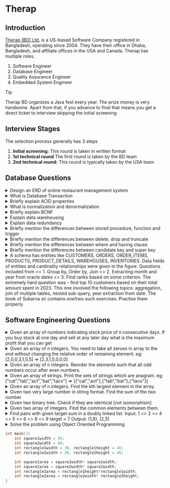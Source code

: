 # Therap

## Introduction
[Therap (BD) Ltd.](https://therapbd.com/) is a US-based Software Company registered in Bangladesh, operating since 2004. They have their office in Dhaka, Bangladesh, and affiliate offices in the USA and Canada.
Therap has multiple roles. 
1. Software Engineer
2. Database Engineer
3. Quality Assurance Engineer
4. Embedded System Engineer

> [!TIP]
> Therap BD organizes a Java fest every year. The prize money is very handsome. Apart from that, if you advance to final that means you get a direct ticket to interview skipping the initial screening

## Interview Stages
The selection process generally has  3 steps
1. **Initial screening:** This round is taken in written format
1. **1st technical round** The first round is taken by the BD team
1. **2nd technical round:** This round is typically taken by the USA team
 

## Database Questions
<details>
<summary>
Design an ERD of online restaurant management system
</summary>
<hr>
[Answer]
</details>

<details>
<summary>
What is Database Transaction
</summary>
<hr>
[Answer]
</details>

<details>
<summary>
Briefly explain ACID properties
</summary>
<hr>
ACID is a set of properties of database transactions intended to guarantee data validity despite errors, power failures, and other mishaps. Databases that support this are called ACID compliance. The properties are  

- **Atomicity:** Each statement in a transaction (to read, write, update or delete data) is treated as a single unit. Either the entire statement is executed, or none of it is executed.
- **Consistency:** Ensures the databases remain consistent following some predefined business logic both before and after the transaction
- **Isolation:** Each transaction executes in such a way that one is not affected by other s though they were occurring only one. 
- **Durability:** The data changes by a successfull transaction is saved even in the event of system failure

> [!IMPORTANT]
> Atomicity, isolation and durability are properties of the database, whereas consistency is a property of the application. The C in ACID was tossed in to make the acronym work. [ref: Martin Kleppmann, Designing Data Intensive Applications]
</details>

<details>
<summary>
What is normalization and denormalization
</summary>
<hr>
[Answer] 
</details>

<details>
<summary>
Briefly explain BCNF
</summary>
<hr>
[Answer]
</details>

<details>
<summary>
Explain data warehousing
</summary>
<hr>
[Answer]
</details>

<details>
<summary>
Explain data redundancy
</summary>
<hr>
[Answer]
</details>

<details>
<summary>
Briefly mention the differences between stored procedure, function and trigger
</summary>
<hr>
[Answer]
</details>

<details>
<summary>
Briefly mention the differences between delete, drop and truncate
</summary>
<hr>
[Answer]
</details>

<details>
<summary>
Briefly mention the differences between where and having clause
</summary>
<hr>
[Answer]
</details>

<details>
<summary>
Briefly mention the differences between candidate key and super key
</summary>
<hr>
[Answer]
</details>

<details>
<summary>
A schema has entities like CUSTOMERS, ORDERS, ORDER_ITEMS, PRODUCTS, PRODUCT_DETAILS, WAREHOUSES, INVENTORIES. Data fields of entities and cardinality relationships were given in the figure. Questions included from <>
1. Group by, Order by, Join <>
2. Extracting month and year from oracle dates <>
3. Find ranks based on some criterion. The extremely hard question was - find top 10 customers based on their total amount spent in 2023. This one involved the following topics: aggregation, join of multiple tables, nested sub-query, year extraction from date. The book of Sukarna sir contains one/two such exercises. Practise them properly

</summary>
<hr>
[Answer]
</details>

## Software Engineering Questions
<details>
<summary>
Given an array of numbers indicating stock price of n consecutive days. If you buy stock at one day and sell at any later day what is the maximum profit that you can get
</summary>
<hr>

[**💻 Submit Code**](https://leetcode.com/problems/best-time-to-buy-and-sell-stock/)
```C++
int maxProfit(vector<int>& prices) {
    int buy = prices[0];
    int profit = 0;
    for(int i=1;i<prices.size();i++){
        if( prices[i]-buy > profit ) profit = prices[i] - buy;
        if( prices[i] < buy ) buy = prices[i];
    }
    return profit;
}
```
</details>

<details>
<summary>
Given an array of n integers. You need to take all zeroes in array to the end without changing the relative order of remaining element.
eg: [2,0,0,3,1,0,5] => [2,3,1,5,0,0,0]
</summary>
<hr>

[**💻 Submit Code**](https://leetcode.com/problems/move-zeroes/description/)
```C++
void moveZeroes(vector<int>& nums) {
    int i = 0;
    for(int j=0;j<nums.size();j++){
        swap(nums[i], nums[j]);
        if( nums[i] != 0 ) i++;
    }
}
```
</details>

<details>
<summary>
Given an array of n integers. Reorder the elements such that all odd numbers occur after even numbers.
</summary>
<hr>
[Answer]
</details>

<details>
<summary>
Given an array of strings. Print the sets of strings which are anagram.
eg: ["cat","tab","act","bat","taco"] => [{"cat","act"},{"tab","bat"},{"taco"}] 
</summary>
<hr>

[**💻 Submit Code**](https://leetcode.com/problems/group-anagrams/)
```C++
vector<vector<string>> groupAnagrams(vector<string>& strs) {
    map<string,int> index;
    vector<vector<string>> vs;
    for(auto str:strs){
        string str2 = str;
        if( str2.size()>1 ) sort(str2.begin(),str2.end());
        if( index.find(str2) == index.end() ){
            vs.push_back(vector<string>());
            index[str2] = vs.size()-1;
        }
        vs[ index[str2] ].push_back(str);
    } 
    return vs;
}
```
</details>

<details>
<summary>
Given an array of n integers. Find the kth largest element in the array.
</summary>
<hr>

[**💻 Submit Code**](https://leetcode.com/problems/kth-largest-element-in-an-array/)
```C++
int findKthLargest(vector<int>& nums, int k) {
    partial_sort(nums.begin(), nums.begin() + k, nums.end(), greater<int>());
    return nums[k-1];
}
```
</details>

<details>
<summary>
Given two very large number in string format. Find the sum of the two number
</summary>
<hr>

```C++
string sum(string &A, string &B){
    reverse(A.begin(),A.end());
    reverse(B.begin(),B.end());
    string sum;
    int c = 0;
    int i=0,j=0;
    while(true){
        int a=0,b=0;
        if( i<A.size() ) a = A[i++]-'0';
        if( j<B.size() ) b = B[j++]-'0';

        int s = (a+b+c)%10;
        c = (a+b+c)/10;
        sum.push_back(s+'0');
        if( i>=A.size() and j>=B.size() and c == 0 ) break;
    }
    reverse(sum.begin(),sum.end());
    return sum;
}
```
</details>

<details>
<summary>
Given two binary tree. Check if they are identical [not isomorphism]
</summary>
<hr>

[**💻 Submit Code**](https://leetcode.com/problems/same-tree/)
::: code-group
```C++ [Normal Solution]
bool isSameTree(TreeNode* p, TreeNode* q) {
    if( p == nullptr and q != nullptr ) return false;
    if( p != nullptr and q == nullptr ) return false;
    if( p == nullptr and q == nullptr ) return true;

    if( p->val != q->val ) return false;

    return isSameTree(p->left,q->left) && 
            isSameTree(p->right,q->right);
}
```
```go [Weird Solution]
// ref: https://go.dev/tour/concurrency/7
package main

import (
	"fmt"

	"golang.org/x/tour/tree"
)

// Walk walks the tree t sending all values
// from the tree to the channel ch.
func WalkRecursive(t *tree.Tree, ch chan int) {
	if t.Left != nil {
		WalkRecursive(t.Left, ch)
	}
	ch <- t.Value
	if t.Right != nil {
		WalkRecursive(t.Right, ch)
	}
}

func Walk(t *tree.Tree, ch chan int) {
    WalkRecursive(t, ch)
    close(ch)
}

// Same determines whether the trees
// t1 and t2 contain the same values.
func Same(t1, t2 *tree.Tree) bool {
	ch1 := make(chan int)
	ch2 := make(chan int)
	go Walk(t1, ch1)
	go Walk(t2, ch2)
	for {
		x, ok1 := <-ch1
		y, ok2 := <-ch2

		if ok1 != ok2 || x != y {
			return false
		}
		if !ok1 {
			break
		}
	}
	return true
}

func main() {
	fmt.Println(Same(tree.New(1), tree.New(2)))
}
```
:::
</details>

<details>
<summary>
Given two array of integers. Find the common elements between them.
</summary>
<hr>

[**💻 Submit Code**](https://leetcode.com/problems/intersection-of-two-arrays/)  Unique  
[**💻 Submit Code**](https://leetcode.com/problems/intersection-of-two-arrays-ii/) Repeats
::: code-group
```C++ [Return uniques]
vector<int> intersection(vector<int>& nums1, vector<int>& nums2) {
    set<int> st;
    for(auto num:nums1) st.insert(num);
    set<int> res;
    for(auto num:nums2) if( st.count(num) == 1 ) res.insert(num);
    vector<int> ret;
    for(auto num:res) ret.push_back(num);
    return ret;
}
```

```C++ [With repeatation]
vector<int> intersect(vector<int>& nums1, vector<int>& nums2) {
    sort(nums1.begin(),nums1.end());
    sort(nums2.begin(),nums2.end());

    vector<int> merged;
    int i=0,j=0;
    while(i<nums1.size() and j<nums2.size()){
        if( nums1[i] == nums2[j] ){
            merged.push_back(nums1[i]);
            i++;j++;
        }else if( nums1[i]<nums2[j] ) i++;
        else j++;
    }
    return merged;
}
```
:::
</details>

<details>
<summary>
Find pairs with given target sum in a doubly linked list. 
Input:
1 <> 2 <> 4 <> 5 <> 6 <> 8 <> 9
target = 7
Output: (1,6), (2,5)
</summary>
<hr>

[**💻 Submit Code**](https://www.geeksforgeeks.org/problems/find-pairs-with-given-sum-in-doubly-linked-list/1)

```C++
class Solution
{
public:
    vector<pair<int, int>> findPairsWithGivenSum(Node *head, int target)
    {
        vector<pair<int,int>> ans;
        
        Node* left = head;
        
        /// traverse to the end of the list
        while(head!= nullptr && head->next!=nullptr){
            head = head->next;
        }
        Node* right = head;
        
        while(left!= right && left->prev != right){
            if(left->data + right->data == target){
                ans.push_back(make_pair(left->data, right->data));
                left = left->next;
                right = right->prev;
            }
            else if(left->data + right->data > target){
                right = right->prev;
            }else{
                left = left->next;
            }
        }
        
        return ans;    
        
    }
};
```
</details>

<details>
<summary>
Solve the problem using Object Oriented Programming

``` C++
int main(){
    int square1width = 50;
    int square2width = 80;
    int rectangle1width = 30, rectangle1height = 40;
    int rectangle2width = 20, rectangle2height = 40;

    int square1area = square1width* square1width;
    int square2area = square2width* square2width;
    int rectangle1area = rectangle1height*rectangle1width;
    int rectangle2area = rectangle2width* rectangle2height;
}
```
</summary>
<hr>

``` C++
#include <iostream>
using namespace std;

// Abstract base class
class Shape {
public:
    virtual int area() const = 0;  // Pure virtual function for area
};

class Square : public Shape {
private:
    int width;
public:
    Square(int w) : width(w) {}  // Constructor to initialize width

    int area() const override {
        return width * width;  // Area of square
    }
};

class Rectangle : public Shape {
private:
    int width;
    int height;
public:
    Rectangle(int w, int h) : width(w), height(h) {}  // Constructor to initialize width and height

    int area() const override {
        return width * height;  // Area of rectangle
    }
};

int main() {
    
    Square square1(50);
    Square square2(80);
    Rectangle rectangle1(30, 40);
    Rectangle rectangle2(20, 40);

    cout << "Square 1 area: " << square1.area() << endl;
    cout << "Square 2 area: " << square2.area() << endl;
    cout << "Rectangle 1 area: " << rectangle1.area() << endl;
    cout << "Rectangle 2 area: " << rectangle2.area() << endl;
    return 0;
}

```
</details>